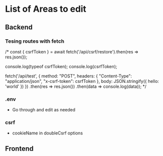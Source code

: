 # List of Areas to edit

## Backend

### Tesing routes with fetch
/*
const { csrfToken } = await fetch('/api/csrf/restore').then(res => res.json());

console.log(typeof csrfToken);
console.log(csrfToken);

fetch('/api/test', {
    method: "POST",
    headers: {
      "Content-Type": "application/json",
      "x-csrf-token": csrfToken
    },
    body: JSON.stringify({ hello: 'world' })
  })
  .then(res => res.json())
  .then(data => console.log(data));
*/

### .env
- Go through and edit as needed

### csrf
- cookieName in doubleCsrf options



## Frontend

